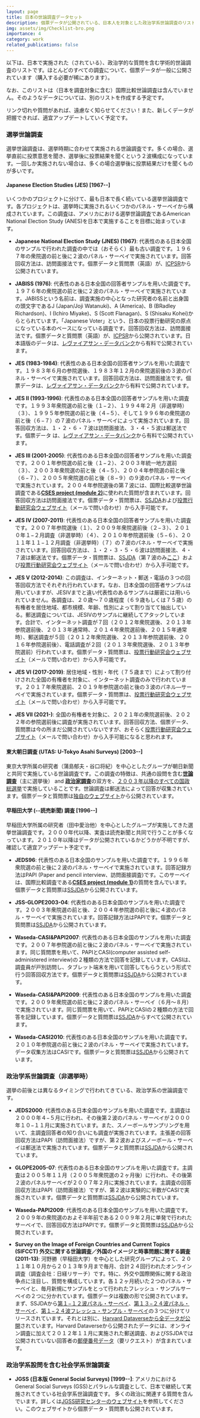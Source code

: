 ```yaml
---
layout: page
title: 日本の世論調査データセット
description: 個票データが公開されている、日本人を対象とした政治学系世論調査のリスト（２０２４年６月３日更新）
img: assets/img/Checklist-bro.png
importance: 4
category: work
related_publications: false
---
```


以下は、日本で実施された（されている）、政治学的な質問を含む学術的世論調査のリストです。ほとんどのすべての調査について、個票データが一般に公開されています（購入する必要が稀にあります）。

なお、このリストは（日本を調査対象に含む）国際比較世論調査は含んでいません。そのようなデータについては、別のリストを作成する予定です。

リンク切れや質問があれば、遠慮なく知らせてください！また、新しくデータが把握できれば、適宜アップデートしていく予定です。

### 選挙世論調査

選挙世論調査は、選挙時期に合わせて実施される世論調査です。多くの場合、選挙直前に投票意思を聞き、選挙後に投票結果を聞くという２波構成になっています。一回しか実施されない場合は、多くの場合選挙後に投票結果だけを聞くものが多いです。

#### Japanese Election Studies (JES) [1967--]

いくつかのプロジェクトに分けて、最も日本で長く続いている選挙世論調査です。各プロジェクトは、選挙時に実施されるいくつかのパネル・サーベイから構成されています。この調査は、アメリカにおける選挙世論調査であるAmerican National Election Study (ANES)を日本で実施することを目標に始まっています。

* <strong>Japanese National Election Study (JNES) (1967)</strong>: 代表性のある日本全国のサンプルで行われた調査の中では（おそらく）最も古い調査です。１９６７年の衆院選の前と後に２波のパネル・サーベイで実施されています。回答回収方法は、訪問面接法です。個票データと質問票（英語）が、[ICPSR](http://www.icpsr.umich.edu/icpsrweb/ICPSR/studies/7294)から公開されています。

* <strong>JABISS (1976)</strong>: 代表性のある日本全国の回答者サンプルを用いた調査です。１９７６年の衆院選の前と後に２波のパネル・サーベイで実施されています。JABISSという名前は、調査実施の中心となった研究者の名前と出身国の頭文字であるJ (Japan/Joji Watanuki)、A (America)、B (BRadley Richardson)、I (Ichiro Miyake)、S (Scott Flanagan)、S (Shisaku Kohei)からとられています。「Japanese Voter」という、日本の投票行動研究の原点になっている本のベースになっている調査です。回答回収方法は、訪問面接法です。個票データと質問票（英語）が、[ICPSR](http://www.icpsr.umich.edu/icpsrweb/ICPSR/studies/4682)から公開されています。日本語版のデータは、[レヴァイアサン・データバンク](https://bokutaku.net/databank/index.html)から有料で公開されています。

* <strong>JES (1983-1984)</strong>: 代表性のある日本全国の回答者サンプルを用いた調査です。１９８３年６月の参院選後、１９８３年１２月の衆院選前後の３波のパネル・サーベイで実施されています。回答回収方法は、訪問面接法です。個票データは、[レヴァイアサン・データバンク](https://bokutaku.net/databank/index.html)から有料で公開されています。

* <strong>JES II (1993-1996)</strong>: 代表性のある日本全国の回答者サンプルを用いた調査です。１９９３年衆院選の前と後（１−２）、１９９４年２月（非選挙時）（３）、１９９５年参院選の前と後（４−５）、そして１９９６年の衆院選の前と後（６−７）の７波のパネル・サーベイによって実施されています。回答回収方法は、１・２・６・７波は訪問面接法、３・４・５波は郵送法です。個票データ
は、[レヴァイアサン・データバンク](https://bokutaku.net/databank/index.html)から有料で公開されています。

* <strong>JES III (2001-2005)</strong>: 代表性のある日本全国の回答者サンプルを用いた調査です。２００１年参院選の前と後（１−２）、２００３年統一地方選前（３）、２００３年衆院選の前と後（４−５）、２００４年参院選の前と後（６−７）、２００５年衆院選の前と後（８−９）の９波のパネル・サーベイで実施されています。２００４年参院選後の第７波には、国際比較選挙世論調査である<strong><a href="http://www.cses.org/" target="_blank">CSES project (module 2)</a></strong>に使われた質問が含まれています。回答回収方法は訪問面接法です。個票データ・質問票は、[SSJDA](https://ssjda.iss.u-tokyo.ac.jp/Direct/gaiyo.php?lang=jpn&eid=0530)および[投票行動研究会ウェブサイト](https://jesproject.wixsite.com/jesproject)（メールで問い合わせ）から入手可能です。

* <strong>JES IV (2007-2011)</strong>: 代表性のある日本全国の回答者サンプルを用いた調査です。２００７年参院選後（１）、２００９年衆院選前後（２−３）、２０１０年１−２月調査（非選挙時）（４）、２０１０年参院選前後（５−６）、２０１１年１１−１２月調査（非選挙時）（７）の７波のパネル・サーベイで実施されています。回答回収方法は、１・２・３・５・６波は訪問面接法、４・７波は郵送法です。個票データ・質問票は、[SSJDA](https://ssjda.iss.u-tokyo.ac.jp/Direct/gaiyo.php?lang=jpn&eid=0999)（第７波のみ[ここ](https://ssjda.iss.u-tokyo.ac.jp/Direct/gaiyo.php?eid=1248)）および[投票行動研究会ウェブサイト](https://jesproject.wixsite.com/jesproject)（メールで問い合わせ）から入手可能です。

* <strong>JES V (2012-2014)</strong>: この調査は、インターネット・郵送・電話の３つの回答回収方法でそれぞれ行われています。なお、日本全国の回答者サンプルは用いていますが、JESIVまでと違い代表性のあるサンプルは厳密には用いられていません。各調査は、２０歳〜７０歳程度（６９歳もしくは７５歳）の有権者を居住地域、都市規模、年齢、性別によって割り当てて抽出している。郵送調査については、JESIVのサンプルに継続してアタックしています。合計で、インターネット調査が７回（２０１２年衆院選後、２０１３年参院選前後、２０１３年通常時、２０１４年衆院選前後、２０１５年通常時）、郵送調査が５回（２０１２年衆院選後、２０１３年参院選前後、２０１６年参院選前後）、電話調査が２回（２０１３年衆院選後、２０１３年参院選前）行われています。個票データ・質問票は、[投票行動研究会ウェブサイト](https://jesproject.wixsite.com/jesproject)（メールで問い合わせ）から入手可能です。

* <strong>JES VI (2017-2019)</strong>: 居住地域・性別・年代（７５歳まで）によって割り付けされた全国の有権者を対象に、インターネット調査のみで行われています。２０１７年衆院選前、２０１９年参院選の前と後の３波のパネル―サーベイで実施されています。個票データ・質問票は、[投票行動研究会ウェブサイト](https://jesproject.wixsite.com/jesproject)（メールで問い合わせ）から入手可能です。

* <strong>JES VII (2021-)</strong>: 全国の有権者を対象に、２０２１年の衆院選前後、２０２２年の参院選前後に調査が実施されています。回答回収方法、個票データ、質問票は今の所まだ公開されていないですが、おそらく[投票行動研究会ウェブサイト](https://jesproject.wixsite.com/jesproject)（メールで問い合わせ）から入手可能になると思われます。

#### 東大朝日調査 (UTAS: U-Tokyo Asahi Surveys) [2003--]

東京大学所属の研究者（蒲島郁夫・谷口将紀）を中心としたグループが朝日新聞と共同で実施している世論調査です。この調査の特徴は、共通の設問を含む<u><strong>世論調査</strong></u>（主に選挙後） and <u><strong>政治家調査</strong></u>の双方を、<u>２００３年以降のすべての国政総選挙</u>で実施していることです。世論調査は郵送法によって回答が収集されています。個票データと質問票は[独自のウェブサイト](http://www.masaki.j.u-tokyo.ac.jp/utas/utasindex)から公開されています。

#### 早稲田大学 (--読売新聞) 調査 [1996--]

早稲田大学所属の研究者（田中愛治他）を中心としたグループが実施してきた選挙世論調査です。２０００年代以降、実査は読売新聞と共同で行うことが多くなっています。２０１０年以降はデータが公開されているかどうかが不明ですが、確認して適宜アップデート予定です。

* <strong>JEDS96</strong>: 代表性のある日本全国のサンプルを用いた調査です。１９９６年衆院選の前と後に２波のパネル・サーベイで実施されています。回答記録方法はPAPI (Paper and pencil interview、訪問面接調査)です。このサーベイは、国際比較調査である<strong><a href="http://www.cses.org/" target="_blank">CSES project (module 1)</a></strong>の質問を含んでいます。個票データと質問票は[SSJDA](https://ssjda.iss.u-tokyo.ac.jp/Direct/gaiyo.php?lang=jpn&eid=0093)から公開されています。

* <strong>JSS-GLOPE2003-04</strong>: 代表性のある日本全国のサンプルを用いた調査です。２００３年衆院選の前と後、２００４年参院選の前と後に４波のパネル・サーベイで実施されています。回答記録方法はPAPIです。個票データと質問票は[SSJDA](https://ssjda.iss.u-tokyo.ac.jp/Direct/gaiyo.php?lang=jpn&eid=0582)から公開されています。

* <strong>Waseda-CASI&PAPI2007</strong>: 代表性のある日本全国のサンプルを用いた調査です。２００７年参院選の前と後に２波のパネル・サーベイで実施されています。同じ質問票を用いて、PAPIとCASI(computer assisted self-administered interview)の２種類の方法で回答を記録しています。CASIは、調査員が戸別訪問し、タブレット端末を用いて回答してもらうという形式で行う回答回収方法です。個票データと質問票は[SSJDA](https://ssjda.iss.u-tokyo.ac.jp/Direct/gaiyo.php?lang=jpn&eid=0771)から公開されています。

* <strong>Waseda-CASI&PAPI2009</strong>: 代表性のある日本全国のサンプルを用いた調査です。２００９年衆院選の前と後に２波のパネル・サーベイ（６月〜８月）で実施されています。同じ質問票を用いて、PAPIとCASIの２種類の方法で回答を記録しています。個票データと質問票は[SSJDA](https://ssjda.iss.u-tokyo.ac.jp/Direct/gaiyo.php?lang=jpn&eid=0773)からすべて公開されています。

* <strong>Waseda-CASI2010</strong>: 代表性のある日本全国のサンプルを用いた調査です。２０１０年参院選の前と後に２波のパネル・サーベイで実施されています。データ収集方法はCASIです。個票データと質問票は[SSJDA](https://ssjda.iss.u-tokyo.ac.jp/Direct/gaiyo.php?lang=jpn&eid=0774)から公開されています。


### 政治学系世論調査（非選挙時）

選挙の前後とは異なるタイミングで行われてきている、政治学系の世論調査です。

* <strong>JEDS2000</strong>: 代表性のある日本全国のサンプルを用いた調査です。主調査は２０００年４−５月に行われ、その後第２波のパネル・サーベイが２０００年１０−１１月に実施されています。また、スノーボールサンプリングを用いて、主調査回答者の知り合いにも調査が実施されています。主張差の回答回収方法はPAPI（訪問面接法）ですが、第２波およびスノーボール・サーベイは郵送法で実施されています。個票データと質問票は[SSJDA](https://ssjda.iss.u-tokyo.ac.jp/Direct/gaiyo.php?lang=jpn&eid=0247)から公開されています。

* <strong>GLOPE2005-07</strong>: 代表性のある日本全国のサンプルを用いた調査です。主調査は２００５年１１月（２００５年衆院選の２ヶ月後）に行われ、その後第２波のパネルサーベイが２００７年２月に実施されています。主調査の回答回収方法はPAPI（訪問面接法）ですが、第２波は実験的に半数がCASIで実施されています。個票データと質問票は[SSJDA](https://ssjda.iss.u-tokyo.ac.jp/Direct/gaiyo.php?lang=jpn&eid=0770)から公開されています。

* <strong>Waseda-PAPI2009</strong>: 代表性のある日本全国のサンプルを用いた調査です。２００９年の衆院選のおよそ半年前である２００９年２月に単発で行われたサーベイで、回答回収方法はPAPIです。個票データと質問票は[SSJDA](https://ssjda.iss.u-tokyo.ac.jp/Direct/gaiyo.php?lang=jpn&eid=0772)から公開されています。

* <strong>Survey on the Image of Foreign Countries and Current Topics (SIFCCT) 外交に関する世論調査／外国のイメージと時事問題に関する調査 (2011-13)</strong>: 河野勝（早稲田大学）を中心とした研究グループによって、２０１１年１０月から２０１３年９月まで毎月、合計２４回行われたオンライン調査（調査会社：日経リサーチ）です。特に、外交や国際関係に関する政治争点に注目し、質問を構成しています。各１２ヶ月続いた２つのパネル・サーベイと、毎月新規にサンプルをとって行われたフレッシュ・サンプルサーベイの２つに分かれています。個票データは複数の形で公開されています。まず、SSJDAから[第１−１２波パネル・サーベイ](https://ssjda.iss.u-tokyo.ac.jp/Direct/gaiyo.php?lang=jpn&eid=0979)、[第１３−２４波パネル・サーベイ](https://ssjda.iss.u-tokyo.ac.jp/Direct/gaiyo.php?lang=jpn&eid=980)、[第１−２４波フレッシュ・サンプル・サーベイ](https://ssjda.iss.u-tokyo.ac.jp/Direct/gaiyo.php?lang=jpn&eid=981)の３つに分けてリリースされています。それとは別に、[Harvard Dataverseから全データが公開](https://doi.org/10.7910/DVN/LTJEO9)されています。Harvard Dataverseから公開されたデータには、オンライン調査に加えて２０１２年１１月に実施された郵送調査、およびSSJDAでは公開されていない回答者の[郵便番号データ](https://doi.org/10.7910/DVN/Z9ML1L)（要リクエスト）が含まれています。

### 政治学系設問を含む社会学系世論調査

* <strong>JGSS (日本版 General Social Surveys) [1999--]</strong>: アメリカにおけるGeneral Social Surveys (GSS)とパラレルな調査として、日本で継続して実施されてきている社会学系世論調査です。 多くの政治に関連する質問を含んでいます。詳しくは[JGSS研究センターのウェブサイト](https://jgss.daishodai.ac.jp/index.html)を参照してください。このウェブサイトから個票データ・質問票も公開されています。